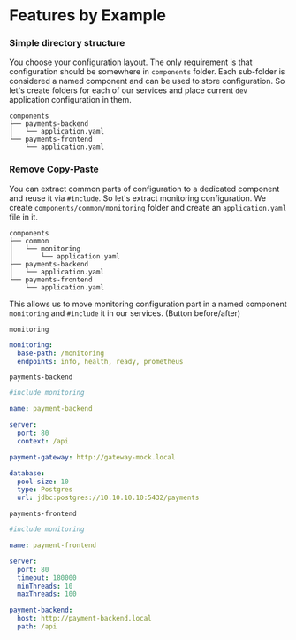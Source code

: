 # Features by Example

### Simple directory structure
You choose your configuration layout. The only requirement is that configuration should be somewhere in `components` folder. 
Each sub-folder is considered a named component and can be used to store configuration. 
So let's create folders for each of our services and place current `dev` application configuration in them.
 
```
components
├── payments-backend
│   └── application.yaml
└── payments-frontend
    └── application.yaml
```

### Remove Copy-Paste
You can extract common parts of configuration to a dedicated component and reuse it via `#include`. So let's extract monitoring configuration. 
We create `components/common/monitoring` folder and create an `application.yaml` file in it.
```
components
├── common
│   └── monitoring
│       └── application.yaml
├── payments-backend
│   └── application.yaml
└── payments-frontend
    └── application.yaml
```

This allows us to move monitoring configuration part in a named component `monitoring` and `#include` it in our services.
(Button before/after)

`monitoring`
```yaml
monitoring:
  base-path: /monitoring
  endpoints: info, health, ready, prometheus
```

`payments-backend`
```yaml
#include monitoring

name: payment-backend

server:
  port: 80
  context: /api

payment-gateway: http://gateway-mock.local

database:
  pool-size: 10
  type: Postgres
  url: jdbc:postgres://10.10.10.10:5432/payments 
```

`payments-frontend`
```yaml
#include monitoring

name: payment-frontend

server:
  port: 80
  timeout: 180000
  minThreads: 10
  maxThreads: 100

payment-backend:
  host: http://payment-backend.local
  path: /api
```